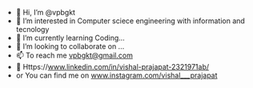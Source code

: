 - 👋 Hi, I’m @vpbgkt
- 👀 I’m interested in Computer sciece engineering with information and tecnology
- 🌱 I’m currently learning Coding...
- 💞️ I’m looking to collaborate on ...
- 📫 To reach me vpbgkt@gmail.com 
- 🔗 Https://www.linkedin.com/in/vishal-prajapat-2321971ab/
- or You can find me on www.instagram.com/vishal___prajapat

<!---
vpbgkt/vpbgkt is a ✨ special ✨ repository because its `README.md` (this file) appears on your GitHub profile.
You can click the Preview link to take a look at your changes.
--->
